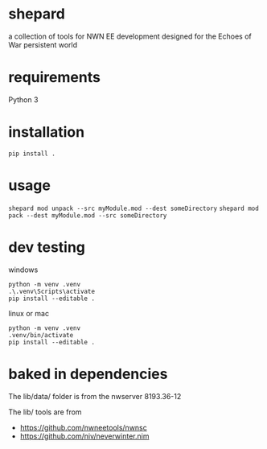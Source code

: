 # shepard
a collection of tools for NWN EE development designed for the Echoes of War persistent world

# requirements

Python 3

# installation

``` pip install . ```

# usage

``` shepard mod unpack --src myModule.mod --dest someDirectory ```
``` shepard mod pack --dest myModule.mod --src someDirectory ```

# dev testing
windows
```
python -m venv .venv
.\.venv\Scripts\activate
pip install --editable .
```

linux or mac
```
python -m venv .venv
.venv/bin/activate
pip install --editable .
```

# baked in dependencies

The lib/data/ folder is from the nwserver 8193.36-12

The lib/ tools are from 
* https://github.com/nwneetools/nwnsc
* https://github.com/niv/neverwinter.nim